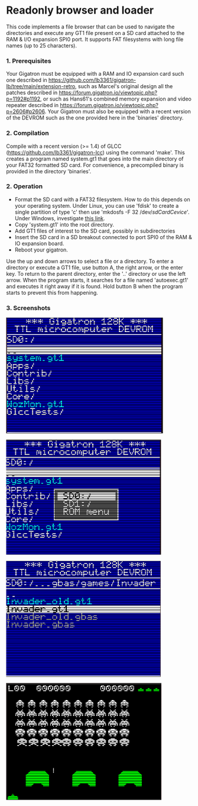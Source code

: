 # Readonly browser and loader

This code implements a file browser that can be used to navigate the 
directories and execute any GT1 file present on a SD card attached to the RAM & I/O 
expansion SPI0 port.  It supports FAT filesystems with long file names (up to 25 characters).


### 1. Prerequisites

Your Gigatron must be equipped with a RAM and IO expansion card such
one described in https://github.com/lb3361/gigatron-lb/tree/main/extension-retro, such as
Marcel's original design all the patches described in https://forum.gigatron.io/viewtopic.php?p=1192#p1192,
or such as Hans61's combined memory expansion and video repeater described in https://forum.gigatron.io/viewtopic.php?p=2606#p2606.
Your Gigatron must also be equipped with a recent version of the DEVROM such as
the one provided here in the 'binaries' directory. 

### 2. Compilation

Compile with a recent version (>= 1.4) of GLCC (https://github.com/lb3361/gigatron-lcc) using the command 'make'. 
This creates a program named system.gt1 that goes into the main directory of your FAT32 formatted SD card.
For convenience, a precompiled binary is provided in the directory 'binaries'.

### 2. Operation

* Format the SD card with a FAT32 filesystem. How to do this depends on your operating system. Under Linux, you can use 'fdisk' to create a single partition of type 'c' then use 'mkdosfs -F 32 /dev/*sdCardCevice*'. Under Windows, investigate [this link](https://kb.sandisk.com/app/answers/detail/a_id/22476/~/formatting-sandisk-memory-card-products-in-fat32-format-using-third-party).
* Copy 'system.gt1' into the root directory.
* Add GT1 files of interest to the SD card, possibly in subdirectories
* Insert the SD card in a SD breakout connected to port SPI0 of the RAM & IO expansion board.
* Reboot your gigatron.

Use the up and down arrows to select a file or a directory.
To enter a directory or execute a GT1 file, use button A, the right arrow, or the enter key.
To return to the parent directory, enter the '..' directory or use the left arrow.
When the program starts, it searches for a file named 'autoexec.gt1' and executes it right away 
if it is found. Hold button B when the program starts to prevent this from happening.

### 3. Screenshots

![Screenshot1](images/shot1.png)

![Screenshot2](images/shot2.png)

![Screenshot3](images/shot3.png)

![Screenshot4](images/shot4.png)
